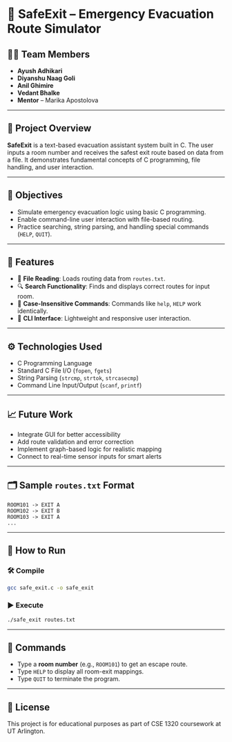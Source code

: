 # 🧯 SafeExit – Emergency Evacuation Route Simulator

## 👨‍💻 Team Members
- **Ayush Adhikari**  
- **Diyanshu Naag Goli**  
- **Anil Ghimire**  
- **Vedant Bhalke**  
- **Mentor** – Marika Apostolova  

---

## 📘 Project Overview

**SafeExit** is a text-based evacuation assistant system built in C. The user inputs a room number and receives the safest exit route based on data from a file. It demonstrates fundamental concepts of C programming, file handling, and user interaction.

---

## 🎯 Objectives
- Simulate emergency evacuation logic using basic C programming.
- Enable command-line user interaction with file-based routing.
- Practice searching, string parsing, and handling special commands (`HELP`, `QUIT`).

---

## 🚀 Features
- 📄 **File Reading**: Loads routing data from `routes.txt`.
- 🔍 **Search Functionality**: Finds and displays correct routes for input room.
- 🔡 **Case-Insensitive Commands**: Commands like `help`, `HELP` work identically.
- 👤 **CLI Interface**: Lightweight and responsive user interaction.

---

## ⚙️ Technologies Used
- C Programming Language
- Standard C File I/O (`fopen`, `fgets`)
- String Parsing (`strcmp`, `strtok`, `strcasecmp`)
- Command Line Input/Output (`scanf`, `printf`)

---

## 📈 Future Work
- Integrate GUI for better accessibility
- Add route validation and error correction
- Implement graph-based logic for realistic mapping
- Connect to real-time sensor inputs for smart alerts

---

## 🗂 Sample `routes.txt` Format
```
ROOM101 -> EXIT A
ROOM102 -> EXIT B
ROOM103 -> EXIT A
...
```

---

## 🏁 How to Run
### 🛠 Compile
```bash
gcc safe_exit.c -o safe_exit
```

### ▶️ Execute
```bash
./safe_exit routes.txt
```

---

## 📌 Commands
- Type a **room number** (e.g., `ROOM101`) to get an escape route.
- Type `HELP` to display all room-exit mappings.
- Type `QUIT` to terminate the program.

---

## 📝 License
This project is for educational purposes as part of CSE 1320 coursework at UT Arlington.
